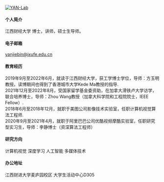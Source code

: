 

[![YAN-Lab](https://img.shields.io/badge/jxufeai-github-blue?logo=github)](https://github.com/jxufeai)

#### 个人简介
江西财经大学 博士，讲师，硕士生导师。

#### 电子邮箱
yanjiebin@jxufe.edu.cn 

#### 教育经历
2019年9月至2022年6月，就读于江西财经大学，获工学博士学位，导师：方玉明教授。读博期间也得到了香港城市大学Kede Ma教授的指导.\
2021年12月至2022年8月，受国家留学基金委资助，在加拿大滑铁卢大学访学，联合培养博士，导师：Zhou Wang教授（加拿大科学院和工程院院士，IEEE Fellow）.\
2018年6月至2018年12月，就职于美图公司影像技术实验室，任职计算机视觉算法工程师.\
2020年9月至2021年4月，就职于阿里巴巴公司优酷视频摩酷实验室，任职研究型实习生，导师：李静博士（资深算法工程师）

#### 研究方向
计算机视觉 深度学习 人工智能 多媒体技术

#### 办公地址
江西财进大学麦庐园校区 大学生活动中心D305 
